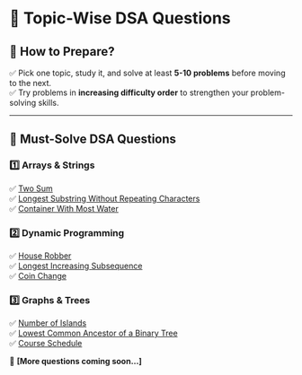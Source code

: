 # 📂 Topic-Wise DSA Questions  

## **📌 How to Prepare?**  
✅ Pick one topic, study it, and solve at least **5-10 problems** before moving to the next.  
✅ Try problems in **increasing difficulty order** to strengthen your problem-solving skills.  

---

## **📌 Must-Solve DSA Questions**  

### **1️⃣ Arrays & Strings**
✅ [Two Sum](https://leetcode.com/problems/two-sum/)  
✅ [Longest Substring Without Repeating Characters](https://leetcode.com/problems/longest-substring-without-repeating-characters/)  
✅ [Container With Most Water](https://leetcode.com/problems/container-with-most-water/)  

### **2️⃣ Dynamic Programming**
✅ [House Robber](https://leetcode.com/problems/house-robber/)  
✅ [Longest Increasing Subsequence](https://leetcode.com/problems/longest-increasing-subsequence/)  
✅ [Coin Change](https://leetcode.com/problems/coin-change/)  

### **3️⃣ Graphs & Trees**
✅ [Number of Islands](https://leetcode.com/problems/number-of-islands/)  
✅ [Lowest Common Ancestor of a Binary Tree](https://leetcode.com/problems/lowest-common-ancestor-of-a-binary-tree/)  
✅ [Course Schedule](https://leetcode.com/problems/course-schedule/)  

🔹 **[More questions coming soon…]**
